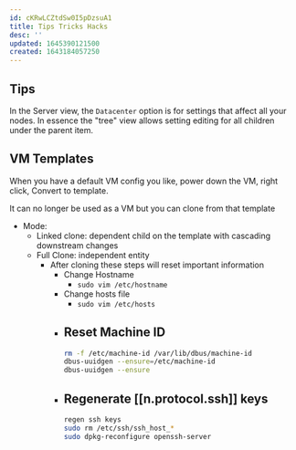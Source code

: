 ```yaml
---
id: cKRwLCZtdSw0I5pDzsuA1
title: Tips Tricks Hacks
desc: ''
updated: 1645390121500
created: 1643184057250
---
```


## Tips

In the Server view, the `Datacenter` option is for settings that affect all your nodes. In essence the "tree" view allows setting editing for all children under the parent item.

## VM Templates

<!-- markdownlint-disable MD031 -->
<!-- markdownlint-disable MD003 -->
<!-- markdownlint-disable MD022 -->
<!-- markdownlint-disable MD023 -->

When you have a default VM config you like, power down the VM, right click, Convert to template.

It can no longer be used as a VM but you can clone from that template

- Mode:
  - Linked clone: dependent child on the template with cascading downstream changes
  - Full Clone: independent entity
    - After cloning these steps will reset important information
      - Change Hostname
        - `sudo vim /etc/hostname`
      - Change hosts file
        - `sudo vim /etc/hosts`
      - Reset Machine ID
        -  
        ```bash
        rm -f /etc/machine-id /var/lib/dbus/machine-id
        dbus-uuidgen --ensure=/etc/machine-id
        dbus-uuidgen --ensure
        ```
      - Regenerate [[n.protocol.ssh]] keys
        -  
        ```bash
        regen ssh keys
        sudo rm /etc/ssh/ssh_host_*
        sudo dpkg-reconfigure openssh-server
        ```

<!-- markdownlint-enable MD031 -->
<!-- markdownlint-enable MD003 -->
<!-- markdownlint-enable MD022 -->
<!-- markdownlint-enable MD023 -->
